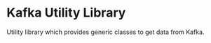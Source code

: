 # Kafka Utility Library
  
Utility library which provides generic classes to get data from Kafka.  
